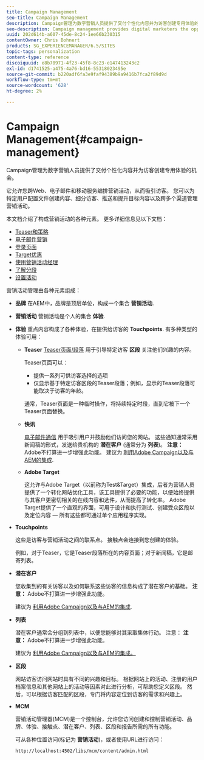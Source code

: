 ```yaml
---
title: Campaign Management
seo-title: Campaign Management
description: Campaign管理为数字营销人员提供了交付个性化内容并为访客创建专用体验的机会。 它允许您跨Web、电子邮件和移动服务编排营销活动，从而吸引访客。
seo-description: Campaign management provides digital marketers the opportunity to deliver personalized content and so create dedicated experiences for visitors. It allows you to orchestrate your marketing campaigns across the web, email and mobile services and so engage your visitors.
uuid: 202d614b-a607-45de-8c24-1ee66b230315
contentOwner: Chris Bohnert
products: SG_EXPERIENCEMANAGER/6.5/SITES
topic-tags: personalization
content-type: reference
discoiquuid: e8b70971-4f23-45f8-8c23-e147413243c2
exl-id: d1741525-a475-4a76-bd16-55318023495e
source-git-commit: b220adf6fa3e9faf94389b9a9416b7fca2f89d9d
workflow-type: tm+mt
source-wordcount: '628'
ht-degree: 2%

---
```


# Campaign Management{#campaign-management}

Campaign管理为数字营销人员提供了交付个性化内容并为访客创建专用体验的机会。

它允许您跨Web、电子邮件和移动服务编排营销活动，从而吸引访客。 您可以为特定用户配置文件创建内容、细分访客、推送和提升目标内容以及跨多个渠道管理营销活动。

本文档介绍了构成营销活动的各种元素。 更多详细信息见以下文档：

* [Teaser和策略](/help/sites-classic-ui-authoring/classic-personalization-campaigns-teasers-strategy.md)
* [电子邮件营销](/help/sites-classic-ui-authoring/classic-personalization-campaigns-email.md)
* [登录页面](/help/sites-classic-ui-authoring/classic-personalization-campaigns-landingpage.md)
* [Target优惠](/help/sites-classic-ui-authoring/classic-personalization-campaigns-target-offers.md)
* [使用营销活动经理](/help/sites-classic-ui-authoring/classic-personalization-campaigns-mktg-manager.md)
* [了解分段](/help/sites-classic-ui-authoring/classic-personalization-campaigns-segmentation.md)
* [设置活动](/help/sites-classic-ui-authoring/classic-personalization-campaigns-setting-up-your.md)

营销活动管理由各种元素组成：

* **品牌**
在AEM中，品牌是顶层单位，构成一个集合 
**营销活动**.

* **营销活动**
营销活动是个人的集合 
**体验**.

* **体验**
重点内容构成了各种体验，在提供给访客的 
**Touchpoints**. 有多种类型的体验可用：

   * **Teaser**
      [Teaser页面/段落](#teasers) 用于引导特定访客 **区段** 关注他们兴趣的内容。

      Teaser页面可以：

      * 提供一系列可供访客选择的选项
      * 仅显示基于特定访客区段的Teaser段落；例如，显示的Teaser段落可能取决于访客的年龄。

      通常，Teaser页面是一种临时操作，将持续特定时段，直到它被下一个Teaser页面替换。

   * **快讯**

      [电子邮件通信](#emailmarketing) 用于吸引用户并鼓励他们访问您的网站。 这些通知通常采用新闻稿的形式，发送给贵机构的 **潜在客户** (通常分为 **列表**)。 **注意：** Adobe不打算进一步增强此功能。 建议为 [利用Adobe Campaign以及与AEM的集成](/help/sites-administering/campaign.md).

   * **Adobe Target**

      这允许与Adobe Target（以前称为Test&amp;Target）集成，后者为营销人员提供了一个转化网站优化工具，该工具提供了必要的功能，以便始终提供与其客户更密切相关的在线内容和选件，从而提高了转化率。 Adobe Target提供了一个直观的界面，可用于设计和执行测试、创建受众区段以及定位内容 — 所有这些都可通过单个应用程序实现。


* **Touchpoints**

   这些是访客与营销活动之间的联系点。 接触点会连接到您创建的体验。

   例如，对于Teaser，它是Teaser段落所在的内容页面；对于新闻稿，它是邮寄列表。

* **潜在客户**

   您收集到的有关访客以及如何联系这些访客的信息构成了潜在客户的基础。 **注意：** Adobe不打算进一步增强此功能。

   建议为 [利用Adobe Campaign以及与AEM的集成](/help/sites-administering/campaign.md).

* **列表**

   潜在客户通常会分组到列表中，以便您能够对其采取集体行动。 注意： **注意：** Adobe不打算进一步增强此功能。

   建议为 [利用Adobe Campaign以及与AEM的集成。](/help/sites-administering/campaign.md)

* **区段**

   网站访客访问网站时具有不同的兴趣和目标。 根据网站上的活动、注册的用户档案信息和其他网站上的活动等因素对此进行分析，可帮助您定义区段。 然后，可以根据访客匹配的区段，专门将内容定位到访客的需求和兴趣上。

* **MCM**

   营销活动管理器(MCM)是一个控制台，允许您访问创建和控制营销活动、品牌、体验、接触点、潜在客户、列表、区段和报告所需的所有功能。

   可从各种位置访问(标记为 **营销活动**)，或者使用URL进行访问：

   `http://localhost:4502/libs/mcm/content/admin.html`
